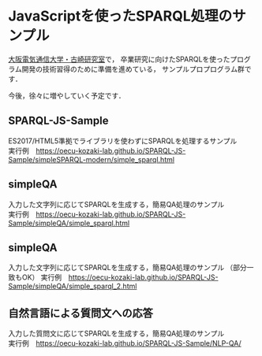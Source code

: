 # JavaScriptを使ったSPARQL処理のサンプル

[大阪電気通信大学・古崎研究室](https://www.osakac.ac.jp/labs/kozaki/)で，
卒業研究に向けたSPARQLを使ったプログラム開発の技術習得のために準備を進めている，
サンプルプロプログラム群です．


今後，徐々に増やしていく予定です．

## SPARQL-JS-Sample
ES2017/HTML5準拠でライブラリを使わずにSPARQLを処理するサンプル  
実行例　https://oecu-kozaki-lab.github.io/SPARQL-JS-Sample/simpleSPARQL-modern/simple_sparql.html

## simpleQA
入力した文字列に応じてSPARQLを生成する，簡易QA処理のサンプル  
実行例　https://oecu-kozaki-lab.github.io/SPARQL-JS-Sample/simpleQA/simple_sparql.html

## simpleQA
入力した文字列に応じてSPARQLを生成する，簡易QA処理のサンプル （部分一致もOK） 
実行例　https://oecu-kozaki-lab.github.io/SPARQL-JS-Sample/simpleQA/simple_sparql_2.html


## 自然言語による質問文への応答
入力した質問文に応じてSPARQLを生成する，簡易QA処理のサンプル  
実行例　https://oecu-kozaki-lab.github.io/SPARQL-JS-Sample/NLP-QA/







